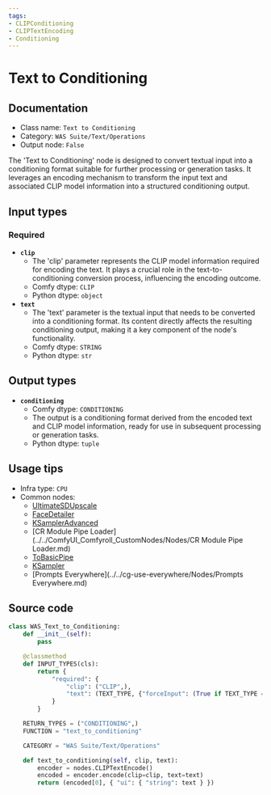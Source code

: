 ```yaml
---
tags:
- CLIPConditioning
- CLIPTextEncoding
- Conditioning
---
```


# Text to Conditioning
## Documentation
- Class name: `Text to Conditioning`
- Category: `WAS Suite/Text/Operations`
- Output node: `False`

The 'Text to Conditioning' node is designed to convert textual input into a conditioning format suitable for further processing or generation tasks. It leverages an encoding mechanism to transform the input text and associated CLIP model information into a structured conditioning output.
## Input types
### Required
- **`clip`**
    - The 'clip' parameter represents the CLIP model information required for encoding the text. It plays a crucial role in the text-to-conditioning conversion process, influencing the encoding outcome.
    - Comfy dtype: `CLIP`
    - Python dtype: `object`
- **`text`**
    - The 'text' parameter is the textual input that needs to be converted into a conditioning format. Its content directly affects the resulting conditioning output, making it a key component of the node's functionality.
    - Comfy dtype: `STRING`
    - Python dtype: `str`
## Output types
- **`conditioning`**
    - Comfy dtype: `CONDITIONING`
    - The output is a conditioning format derived from the encoded text and CLIP model information, ready for use in subsequent processing or generation tasks.
    - Python dtype: `tuple`
## Usage tips
- Infra type: `CPU`
- Common nodes:
    - [UltimateSDUpscale](../../ComfyUI_UltimateSDUpscale/Nodes/UltimateSDUpscale.md)
    - [FaceDetailer](../../ComfyUI-Impact-Pack/Nodes/FaceDetailer.md)
    - [KSamplerAdvanced](../../Comfy/Nodes/KSamplerAdvanced.md)
    - [CR Module Pipe Loader](../../ComfyUI_Comfyroll_CustomNodes/Nodes/CR Module Pipe Loader.md)
    - [ToBasicPipe](../../ComfyUI-Impact-Pack/Nodes/ToBasicPipe.md)
    - [KSampler](../../Comfy/Nodes/KSampler.md)
    - [Prompts Everywhere](../../cg-use-everywhere/Nodes/Prompts Everywhere.md)



## Source code
```python
class WAS_Text_to_Conditioning:
    def __init__(self):
        pass

    @classmethod
    def INPUT_TYPES(cls):
        return {
            "required": {
                "clip": ("CLIP",),
                "text": (TEXT_TYPE, {"forceInput": (True if TEXT_TYPE == 'STRING' else False)}),
            }
        }

    RETURN_TYPES = ("CONDITIONING",)
    FUNCTION = "text_to_conditioning"

    CATEGORY = "WAS Suite/Text/Operations"

    def text_to_conditioning(self, clip, text):
        encoder = nodes.CLIPTextEncode()
        encoded = encoder.encode(clip=clip, text=text)
        return (encoded[0], { "ui": { "string": text } })

```
